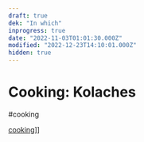 ```yaml
---
draft: true
dek: "In which"
inprogress: true
date: "2022-11-03T01:01:30.000Z"
modified: "2022-12-23T14:10:01.000Z"
hidden: true
---
```

# Cooking: Kolaches

#cooking

[cookin](cookin)g]]
